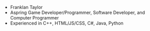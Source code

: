 - Franklan Taylor
- Aspring Game Developer/Programmer, Software Developer, and Computer Programmer
- Experienced in C++, HTML/JS/CSS, C#, Java, Python

<!---
K1ngFRNK/K1ngFRNK is a ✨ special ✨ repository because its `README.md` (this file) appears on your GitHub profile.
You can click the Preview link to take a look at your changes.
--->
